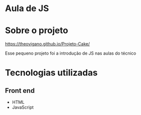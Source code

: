 # Aula de JS
# Sobre o projeto

https://theovigano.github.io/Projeto-Cake/

Esse pequeno projeto foi a introdução de JS nas aulas do técnico

# Tecnologias utilizadas
## Front end
- HTML
- JavaScript
